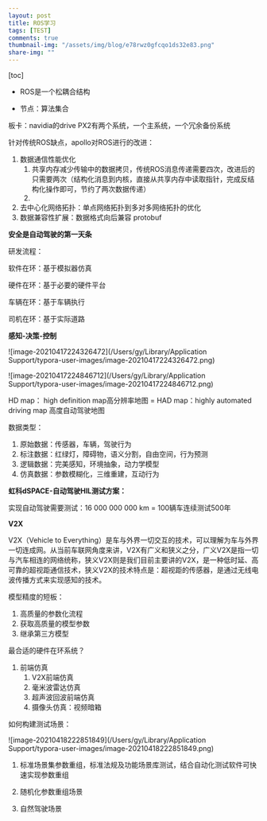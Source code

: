 ```yaml
---
layout: post
title: ROS学习
tags: [TEST]
comments: true
thumbnail-img: "/assets/img/blog/e78rwz0gfcqo1ds32e83.png"
share-img: ""
---
```


[toc]



* ROS是一个松耦合结构

* 节点：算法集合

板卡：navidia的drive PX2有两个系统，一个主系统，一个冗余备份系统



针对传统ROS缺点，apollo对ROS进行的改进：

1. 数据通信性能优化
   1. 共享内存减少传输中的数据拷贝，传统ROS消息传递需要四次，改进后的只需要两次（结构化消息到内核，直接从共享内存中读取指针，完成反结构化操作即可，节约了两次数据传递）
   2. 
2. 去中心化网络拓扑：单点网络拓扑到多对多网络拓扑的优化
3. 数据兼容性扩展：数据格式向后兼容 protobuf



**安全是自动驾驶的第一天条**

研发流程：

软件在环：基于模拟器仿真

硬件在环：基于必要的硬件平台

车辆在环：基于车辆执行

司机在环：基于实际道路



**感知-决策-控制**

![image-20210417224326472](/Users/gy/Library/Application Support/typora-user-images/image-20210417224326472.png)



![image-20210417224846712](/Users/gy/Library/Application Support/typora-user-images/image-20210417224846712.png)



HD map： high definition map高分辨率地图 = HAD map：highly automated driving map 高度自动驾驶地图



数据类型：

1. 原始数据：传感器，车辆，驾驶行为
2. 标注数据：红绿灯，障碍物，语义分割，自由空间，行为预测
3. 逻辑数据：完美感知，环境抽象，动力学模型
4. 仿真数据：参数模糊化，三维重建，互动行为



**虹科dSPACE-自动驾驶HIL测试方案：**

实现自动驾驶需要测试：16 000 000 000 km = 100辆车连续测试500年

**V2X**

V2X（Vehicle to Everything）是车与外界一切交互的技术，可以理解为车与外界一切连成网。从当前车联网角度来讲，V2X有广义和狭义之分，广义V2X是指一切与汽车相连的网络统称，狭义V2X则是我们目前主要讲的V2X，是一种低时延、高可靠的超视距通信技术，狭义V2X的技术特点是：超视距的传感器，是通过无线电波传播方式来实现感知的技术。

模型精度的短板：

1. 高质量的参数化流程
2. 获取高质量的模型参数
3. 继承第三方模型



最合适的硬件在环系统？

1. 前端仿真
   1. V2X前端仿真
   2. 毫米波雷达仿真
   3. 超声波回波前端仿真
   4. 摄像头仿真：视频暗箱

如何构建测试场景：

![image-20210418222851849](/Users/gy/Library/Application Support/typora-user-images/image-20210418222851849.png)

1. 标准场景集参数重组，标准法规及功能场景库测试，结合自动化测试软件可快速实现参数重组

2. 随机化参数重组场景
3. 自然驾驶场景